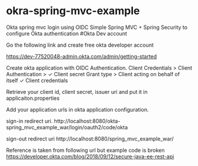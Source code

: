 # okra-spring-mvc-example
Okta spring mvc login using OIDC
Simple Spring MVC + Spring Security to configure Okta authentication
#Okta Dev account

Go the following link and create free okta developer account

https://dev-77520048-admin.okta.com/admin/getting-started

Create okta application with OIDC Authentication.
Client Credentials > Client Authentication > ✓ Client secret
Grant type > Client acting on behalf of itself ✓ Client credentials

Retrieve your client id, client secret, issuer uri and put it in applicaiton.properties

Add your application urls in okta application configuration.

sign-in redirect uri.
http://localhost:8080/okta-spring_mvc_example_war/login/oauth2/code/okta

sign-out redirect uri
http://localhost:8080/spring_mvc_example_war/

Reference is taken from following url but example code is broken
https://developer.okta.com/blog/2018/09/12/secure-java-ee-rest-api